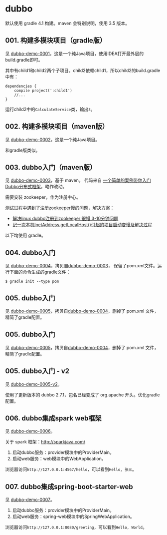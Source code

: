 # dubbo

默认使用 gradle 4.1 构建。maven 会特别说明，使用 3.5 版本。

## 001. 构建多模块项目（gradle版）
见 [dubbo-demo-0001](dubbo-demo-0001)，这是一个纯Java项目，使用IDEA打开最外层的build.gradle即可。

其中有child1和child2两个子项目。child2依赖child1，所以child2的build.gradle中有：
```
dependencies {
    compile project(':child1')
    //...
}
```
运行child2中的`CalculateService`类，输出`3`。

## 002. 构建多模块项目（maven版）

见 [dubbo-demo-0002](dubbo-demo-0002)，这是一个纯Java项目。

和gradle版类似。

## 003. dubbo入门（maven版）

见 [dubbo-demo-0003](dubbo-demo-0003)，基于 maven。
代码来自 [一个简单的案例带你入门Dubbo分布式框架](https://blog.csdn.net/u012702547/article/details/77601538)，略作改动。

需要安装 zookeeper，作为注册中心。

测试过程中遇到了注册zookeeper慢的问题，解决方案：
* [解决linux dubbo注册到zookeeper 很慢 3-10分钟问题](https://cn.aliyun.com/jiaocheng/128140.html)
* [记一次本机InetAddress.getLocalHost()引起的项目启动变慢及解决过程](https://blog.csdn.net/puma_dong/article/details/53096149)

以下均使用 gradle。

## 004. dubbo入门

见 [dubbo-demo-0004](dubbo-demo-0004)，拷贝自[dubbo-demo-0003](dubbo-demo-0003)， 保留了pom.xml文件。运行下面的命令生成的gradle文件：
```
$ gradle init --type pom
```

## 005. dubbo入门
见 [dubbo-demo-0005](dubbo-demo-0005)，拷贝自[dubbo-demo-0004](dubbo-demo-0004)，删掉了 pom.xml 文件，精简了gradle配置。

## 005. dubbo入门
见 [dubbo-demo-0005](dubbo-demo-0005)，拷贝自[dubbo-demo-0004](dubbo-demo-0004)，删掉了 pom.xml 文件，精简了gradle配置。


## 005. dubbo入门 - v2
见 [dubbo-demo-0005-v2](dubbo-demo-0005-v2)。

使用了更新版本的 dubbo 2.7.1，包名已经变成了 org.apache 开头。优化gradle配置。


## 006. dubbo集成spark web框架
见 [dubbo-demo-0006](dubbo-demo-0006)。

关于 spark 框架：http://sparkjava.com/

1. 启动dubbo服务：provider模块中的ProviderMain。
2. 启动web服务：web模块中的WebApplication。

浏览器访问`http://127.0.0.1:4567/hello`，可以看到`Hello, 张三`。

## 007. dubbo集成spring-boot-starter-web

见 [dubbo-demo-0007](dubbo-demo-0007)。

1. 启动dubbo服务：provider模块中的ProviderMain。
2. 启动web服务：spring-web模块中的SpringWebApplication。

浏览器访问`http://127.0.0.1:8080/greeting`，可以看到`Hello, World`。